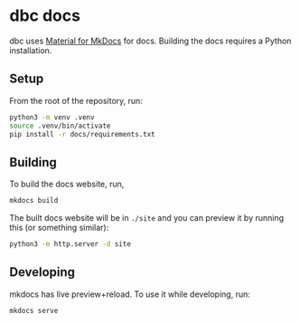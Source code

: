<!--
Copyright 2025 Columnar Technologies Inc.

Licensed under the Apache License, Version 2.0 (the "License");
you may not use this file except in compliance with the License.
You may obtain a copy of the License at

    http://www.apache.org/licenses/LICENSE-2.0

Unless required by applicable law or agreed to in writing, software
distributed under the License is distributed on an "AS IS" BASIS,
WITHOUT WARRANTIES OR CONDITIONS OF ANY KIND, either express or implied.
See the License for the specific language governing permissions and
limitations under the License.
-->

# dbc docs

dbc uses [Material for MkDocs](https://squidfunk.github.io/mkdocs-material/) for docs.
Building the docs requires a Python installation.

## Setup

From the root of the repository, run:

```sh
python3 -m venv .venv
source .venv/bin/activate
pip install -r docs/requirements.txt
```

## Building

To build the docs website, run,

```sh
mkdocs build
```

The built docs website will be in `./site` and you can preview it by running this (or something similar):

```sh
python3 -m http.server -d site
```

## Developing

mkdocs has live preview+reload. To use it while developing, run:

```sh
mkdocs serve
```
